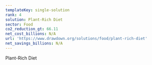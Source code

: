 ```yaml
---
templateKey: single-solution
rank: 4
solution: Plant-Rich Diet
sector: Food
co2_reduction_gt: 66.11
net_cost_billions: N/A
url: 'https://www.drawdown.org/solutions/food/plant-rich-diet'
net_savings_billions: N/A
---
```


Plant-Rich Diet
